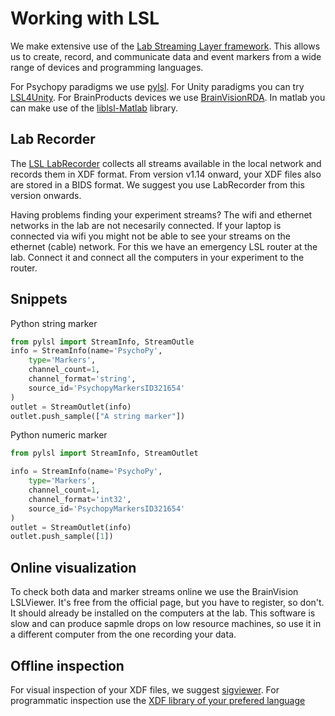 # Working with LSL
We make extensive use of the [Lab Streaming Layer framework](https://labstreaminglayer.readthedocs.io/index.html). This allows us to create, record, and communicate data and event markers from a wide range of devices and programming languages.

For Psychopy paradigms we use [pylsl](https://github.com/chkothe/pylsl).
For Unity paradigms you can try [LSL4Unity](https://github.com/labstreaminglayer/LSL4Unity).
For BrainProducts devices we use [BrainVisionRDA](https://github.com/brain-products/LSL-BrainVisionRDA).
In matlab you can make use of the [liblsl-Matlab](https://github.com/labstreaminglayer/liblsl-Matlab) library.

## Lab Recorder

The [LSL LabRecorder](https://github.com/labstreaminglayer/App-LabRecorder) collects all streams available in the local network and records them in XDF format. From version v1.14 onward, your XDF files also are stored in a BIDS format. We suggest you use LabRecorder from this version onwards.

Having problems finding your experiment streams? The wifi and ethernet networks in the lab are not necesarily connected. If your laptop is connected via wifi you might not be able to see your streams on the ethernet (cable) network. For this we have an emergency LSL router at the lab. Connect it and connect all the computers in your experiment to the router.

## Snippets

Python string marker
```python
from pylsl import StreamInfo, StreamOutle
info = StreamInfo(name='PsychoPy',
    type='Markers',
    channel_count=1,
    channel_format='string',
    source_id='PsychopyMarkersID321654'
)
outlet = StreamOutlet(info)
outlet.push_sample(["A string marker"])
```

Python numeric marker
```python
from pylsl import StreamInfo, StreamOutlet

info = StreamInfo(name='PsychoPy',
    type='Markers',
    channel_count=1,
    channel_format='int32',
    source_id='PsychopyMarkersID321654'
)
outlet = StreamOutlet(info)
outlet.push_sample([1])
```

## Online visualization
To check both data and marker streams online we use the BrainVision LSLViewer. It's free from the official page, but you have to register, so don't. It should already be installed on the computers at the lab. 
This software is slow and can produce sapmle drops on low resource machines, so use it in a different computer from the one recording your data.

## Offline inspection
For visual inspection of your XDF files, we suggest [sigviewer](https://github.com/cbrnr/sigviewer). For programmatic inspection use the [XDF library of your prefered language](https://github.com/sccn/xdf)
